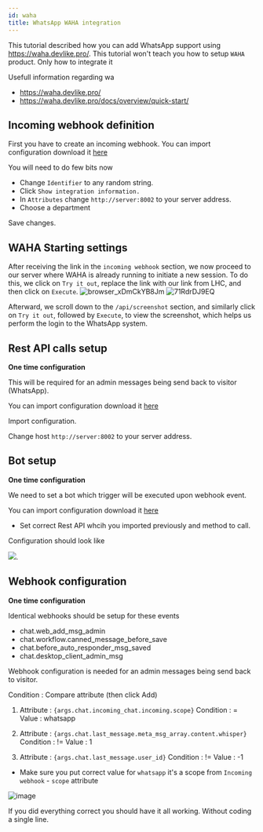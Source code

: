 ```yaml
---
id: waha
title: WhatsApp WAHA integration
---
```


This tutorial described how you can add WhatsApp support using https://waha.devlike.pro/. This tutorial won't teach you how to setup `WAHA` product. Only how to integrate it

Usefull information regarding wa

* https://waha.devlike.pro/
* https://waha.devlike.pro/docs/overview/quick-start/

## Incoming webhook definition

First you have to create an incoming webhook. You can import configuration download it [here](/img/integration/waha/incoming-webhook.json)

You will need to do few bits now

* Change `Identifier` to any random string.
* Click `Show integration information.`
* In `Attributes` change `http://server:8002` to your server address.
* Choose a department

Save changes.

## WAHA Starting settings

After receiving the link in the `incoming webhook` section, we now proceed to our server where WAHA is already running to initiate a new session. To do this, we click on `Try it out`, replace the link with our link from LHC, and then click on `Execute`.
![browser_xDmCkYB8Jm](https://github.com/LiveHelperChat/doc/assets/10582537/5eecab5d-73a5-456d-8ff7-311a2512af8f)
![71RdrDJ9EQ](https://github.com/LiveHelperChat/doc/assets/10582537/14b99870-e8df-40a0-8ea0-5869a697ccec)

Afterward, we scroll down to the `/api/screenshot` section, and similarly click on `Try it out`, followed by `Execute`, to view the screenshot, which helps us perform the login to the WhatsApp system.


## Rest API calls setup

**One time configuration**

This will be required for an admin messages being send back to visitor (WhatsApp).

You can import configuration download it [here](/img/integration/waha/rest-api.json)


Import configuration. 

Change host `http://server:8002` to your server address.

## Bot setup

**One time configuration**

We need to set a bot which trigger will be executed upon webhook event.

You can import configuration download it [here](/img/integration/waha/bot.json)


* Set correct Rest API whcih you imported previously and method to call.

Configuration should look like

![](/img/integration/whatsapp-bot.png).

## Webhook configuration

**One time configuration**

Identical webhooks should be setup for these events

* chat.web_add_msg_admin
* chat.workflow.canned_message_before_save
* chat.before_auto_responder_msg_saved
* chat.desktop_client_admin_msg

Webhook configuration is needed for an admin messages being send back to visitor.

Condition : Compare attribute (then click Add)

1. Attribute : `{args.chat.incoming_chat.incoming.scope}`
Condition : =
Value     : whatsapp

2. Attribute : `{args.chat.last_message.meta_msg_array.content.whisper}`
Condition : !=
Value     : 1

3. Attribute : `{args.chat.last_message.user_id}`
Condition : !=
Value     : -1


* Make sure you put correct value for `whatsapp` it's a scope from `Incoming webhook` - `scope` attribute

![image](https://github.com/LiveHelperChat/doc/assets/10582537/89806d7f-0d17-4674-97f3-518469e216b1)


If you did everything correct you should have it all working. Without coding a single line.
